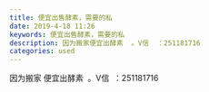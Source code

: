 ```yaml
---
title: 便宜出售酵素，需要的私
date: 2019-4-18 11:26
keywords: 便宜出售酵素，需要的私
description: 因为搬家便宜出酵素  。V信  ：251181716
categories: used
---
```

<td class="t_f" id="postmessage_3536921">

因为搬家 便宜出酵素  。V信  ：251181716<br/>
<img alt="" border="0" class="zoom" data-cf-modified-ddaeb0d67fa53b0c53e91207-="" file="http://www.flw.ph/data/appbyme/upload/image/201904/18/OARmzLPX1yQD.jpg" id="aimg_v5vIi" lazyloadthumb="1" onclick="" onmouseover="" src="http://www.flw.ph/data/appbyme/upload/image/201904/18/OARmzLPX1yQD.jpg"/><br/>
<br/>
<img alt="" border="0" class="zoom" data-cf-modified-ddaeb0d67fa53b0c53e91207-="" file="http://www.flw.ph/data/appbyme/upload/image/201904/18/Dq6pVOZScwOM.jpg" id="aimg_WtZbI" lazyloadthumb="1" onclick="" onmouseover="" src="http://www.flw.ph/data/appbyme/upload/image/201904/18/Dq6pVOZScwOM.jpg"/><br/>
<br/>
<img alt="" border="0" class="zoom" data-cf-modified-ddaeb0d67fa53b0c53e91207-="" file="http://www.flw.ph/data/appbyme/upload/image/201904/18/7uvyiHNBH3hN.jpg" id="aimg_mVp0e" lazyloadthumb="1" onclick="" onmouseover="" src="http://www.flw.ph/data/appbyme/upload/image/201904/18/7uvyiHNBH3hN.jpg"/><br/>
<br/>
</td>
